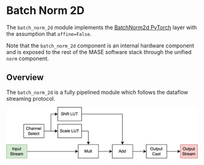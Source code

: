 # Batch Norm 2D

The `batch_norm_2d` module implements the [BatchNorm2d PyTorch](https://pytorch.org/docs/stable/generated/torch.nn.BatchNorm2d.html) layer with the assumption that `affine=False`.

Note that the `batch_norm_2d` component is an internal hardware component and is exposed to the rest of the MASE software stack through the unified `norm` component.

## Overview

The `batch_norm_2d` is a fully pipelined module which follows the dataflow streaming protocol.

<p align="center">
  <img src="https://raw.githubusercontent.com/DeepWok/mase/main/machop/sphinx_docs/source/imgs/hardware/batch_norm_2d.png" alt="img">
</p>
